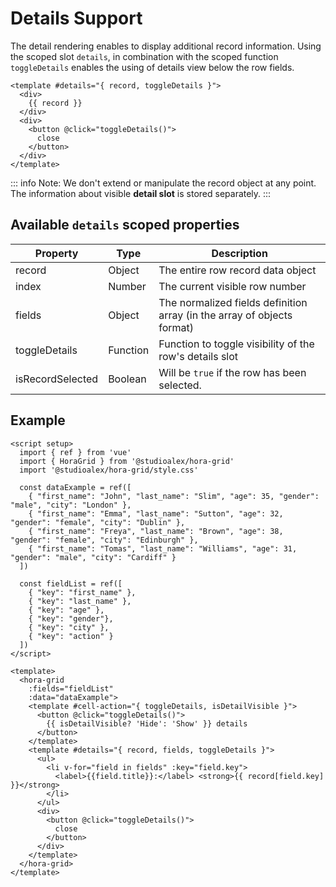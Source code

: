 # Details Support

The detail rendering enables to display additional record information. Using the scoped slot `details`, in combination with the scoped function `toggleDetails` enables the using of details view below the row fields.

```vue
<template #details="{ record, toggleDetails }">
  <div>
    {{ record }}
  </div>
  <div>
    <button @click="toggleDetails()">
      close
    </button>
  </div>
</template>
```

::: info
Note: We don't extend or manipulate the record object at any point. The information about visible
**detail slot** is stored separately.
:::

## Available `details` scoped properties

| Property          | Type              | Description                                             |
| ----------------- | ----------------- | ------------------------------------------------------- |
| record            | Object            | The entire row record data object                       |
| index             | Number            | The current visible row number                          |
| fields            | Object            | The normalized fields definition array (in the array of objects format) |
| toggleDetails     | Function          | Function to toggle visibility of the row's details slot |
| isRecordSelected  | Boolean           | Will be `true` if the row has been selected.            |

## Example

<DetailSlotExample />

```vue
<script setup>
  import { ref } from 'vue'
  import { HoraGrid } from '@studioalex/hora-grid'
  import '@studioalex/hora-grid/style.css'

  const dataExample = ref([
    { "first_name": "John", "last_name": "Slim", "age": 35, "gender": "male", "city": "London" },
    { "first_name": "Emma", "last_name": "Sutton", "age": 32, "gender": "female", "city": "Dublin" },
    { "first_name": "Freya", "last_name": "Brown", "age": 38, "gender": "female", "city": "Edinburgh" },
    { "first_name": "Tomas", "last_name": "Williams", "age": 31, "gender": "male", "city": "Cardiff" }
  ])

  const fieldList = ref([
    { "key": "first_name" },
    { "key": "last_name" },
    { "key": "age" },
    { "key": "gender"},
    { "key": "city" },
    { "key": "action" }
  ])
</script>

<template>
  <hora-grid
    :fields="fieldList"
    :data="dataExample">
    <template #cell-action="{ toggleDetails, isDetailVisible }">
      <button @click="toggleDetails()">
        {{ isDetailVisible? 'Hide': 'Show' }} details
      </button>
    </template>
    <template #details="{ record, fields, toggleDetails }">
      <ul>
        <li v-for="field in fields" :key="field.key">
          <label>{{field.title}}:</label> <strong>{{ record[field.key] }}</strong>
        </li>
      </ul>
      <div>
        <button @click="toggleDetails()">
          close
        </button>
      </div>
    </template>
  </hora-grid>
</template>
```

<script setup>
  import DetailSlotExample from './examples/DetailSlotExample.vue'
</script>
